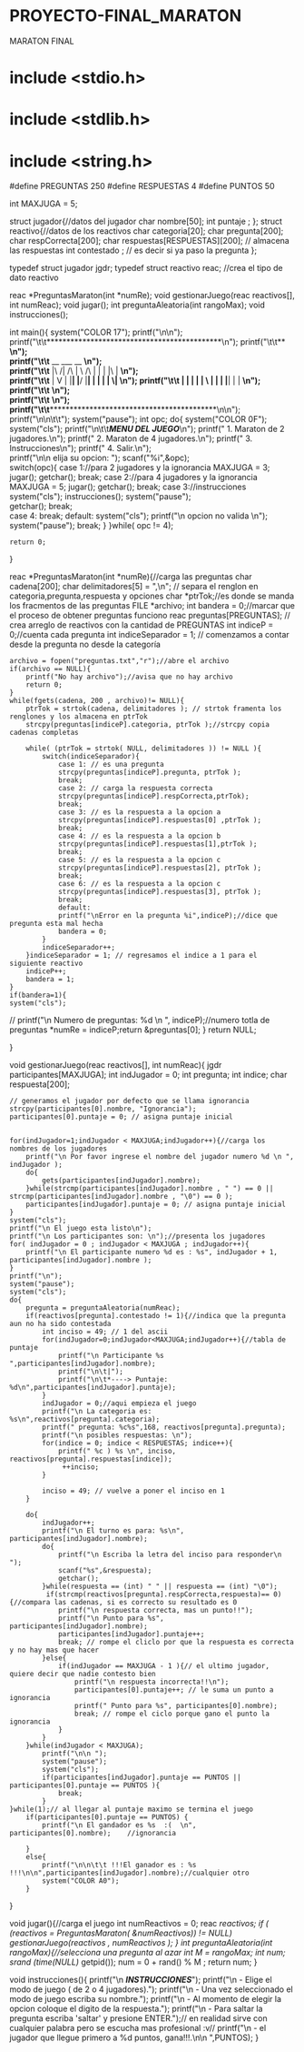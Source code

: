 # PROYECTO-FINAL_MARATON
MARATON FINAL
# include <stdio.h>
# include <stdlib.h>
# include <string.h>

#define PREGUNTAS 250
#define RESPUESTAS 4
#define PUNTOS 50

int MAXJUGA = 5;

struct jugador{//datos del jugador
	char nombre[50];
	int puntaje ;
};
struct reactivo{//datos de los reactivos
	char categoria[20];
	char pregunta[200];
	char respCorrecta[200];
	char respuestas[RESPUESTAS][200]; // almacena las respuestas
	int contestado ; // es decir si ya paso la pregunta
};

typedef struct jugador jgdr;
typedef struct reactivo reac; //crea el tipo de dato reactivo

reac *PreguntasMaraton(int *numRe);
void gestionarJuego(reac reactivos[], int numReac);
void jugar();
int preguntaAleatoria(int rangoMax);
void instrucciones();

int main(){
	system("COLOR 17");
	printf("\n\n");
	printf("\t\t********************************************\n");
	printf("\t\t**                                        **\n");	
	printf("\t\t**               __       ___  __         **\n");	
	printf("\t\t**   |\\ /|  /\\  |  \\  /\\   |  |  | |\\ |   **\n");	
	printf("\t\t**   | V | |__| |__/ |__|  |  |  | | \\|   **\n");
	printf("\t\t**   |   | |  | |  \\ |  |  |  |__| |  |   **\n");
	printf("\t\t**                                        **\n");	
	printf("\t\t**                                        **\n");	 
	printf("\t\t********************************************\n\n");
	printf("\n\n\t\t");
	system("pause");
	int opc;
	do{
		system("COLOR 0F");		
		system("cls");
		printf("\n\t\t***MENU DEL JUEGO***\n");
		printf(" 1. Maraton de 2 jugadores.\n");
		printf(" 2. Maraton de 4 jugadores.\n");
		printf(" 3. Instrucciones\n");
		printf(" 4. Salir.\n");		
		printf("\n\n elija su opcion: ");
		scanf("%i",&opc);		
		switch(opc){
			case 1://para 2 jugadores y la ignorancia
				MAXJUGA = 3;
				jugar();
				getchar();
				break;
			case 2://para 4 jugadores y la ignorancia
				MAXJUGA = 5;
				jugar();
				getchar();
				break;
			case 3://instrucciones
				system("cls");
				instrucciones();
				system("pause");			
				getchar();
				break;			
			case 4:
				break;
			default:
				system("cls");
				printf("\n opcion no valida \n");
				system("pause");
				break;
		}
	}while( opc != 4);

	return 0;
}

reac *PreguntasMaraton(int *numRe){//carga las preguntas
	char cadena[200];
	char delimitadores[5] = ",\n"; // separa el renglon en categoria,pregunta,respuesta y opciones
	char *ptrTok;//es donde se manda los fracmentos de las preguntas
	FILE *archivo;
	int bandera = 0;//marcar que el proceso de obtener preguntas funciono
	reac preguntas[PREGUNTAS]; // crea arreglo de reactivos con la cantidad de PREGUNTAS
	int indiceP = 0;//cuenta cada pregunta
	int indiceSeparador = 1; // comenzamos a contar desde la pregunta no desde la categoría

	archivo = fopen("preguntas.txt","r");//abre el archivo
	if(archivo == NULL){
		printf("No hay archivo");//avisa que no hay archivo
		return 0;
	}
	while(fgets(cadena, 200 , archivo)!= NULL){
		ptrTok = strtok(cadena, delimitadores ); // strtok framenta los renglones y los almacena en ptrTok
		strcpy(preguntas[indiceP].categoria, ptrTok );//strcpy copia cadenas completas

		while( (ptrTok = strtok( NULL, delimitadores )) != NULL ){
			switch(indiceSeparador){
				case 1: // es una pregunta
				strcpy(preguntas[indiceP].pregunta, ptrTok );
				break;
				case 2: // carga la respuesta correcta
				strcpy(preguntas[indiceP].respCorrecta,ptrTok);
				break;
				case 3: // es la respuesta a la opcion a
				strcpy(preguntas[indiceP].respuestas[0] ,ptrTok );
				break;
				case 4: // es la respuesta a la opcion b
				strcpy(preguntas[indiceP].respuestas[1],ptrTok );
				break;
				case 5: // es la respuesta a la opcion c
				strcpy(preguntas[indiceP].respuestas[2], ptrTok );
				break;
				case 6: // es la respuesta a la opcion c
				strcpy(preguntas[indiceP].respuestas[3], ptrTok );
				break;				
				default:
				printf("\nError en la pregunta %i",indiceP);//dice que pregunta esta mal hecha
				bandera = 0;
			}
			indiceSeparador++;
		}indiceSeparador = 1; // regresamos el indice a 1 para el siguiente reactivo
		indiceP++;
		bandera = 1;
	}
	if(bandera=1){
	system("cls");	
//	printf("\n Numero de preguntas: %d \n ", indiceP);//numero totla de preguntas
	*numRe = indiceP;return &preguntas[0];
	}
return NULL;

}

void gestionarJuego(reac reactivos[], int numReac){
	jgdr participantes[MAXJUGA];
	int indJugador = 0;
	int pregunta;
	int indice;
	char respuesta[200];

	// generamos el jugador por defecto que se llama ignorancia
	strcpy(participantes[0].nombre, "Ignorancia");
	participantes[0].puntaje = 0; // asigna puntaje inicial


	for(indJugador=1;indJugador < MAXJUGA;indJugador++){//carga los nombres de los jugadores
		printf("\n Por favor ingrese el nombre del jugador numero %d \n ", indJugador );
		do{
			gets(participantes[indJugador].nombre);
		}while(strcmp(participantes[indJugador].nombre , " ") == 0 || strcmp(participantes[indJugador].nombre , "\0") == 0 );
		participantes[indJugador].puntaje = 0; // asigna puntaje inicial
	}
	system("cls");
	printf("\n El juego esta listo\n");
	printf("\n Los participantes son: \n");//presenta los jugadores
	for( indJugador = 0 ; indJugador < MAXJUGA ; indJugador++){
		printf("\n El participante numero %d es : %s", indJugador + 1, participantes[indJugador].nombre );
	}
	printf("\n");
	system("pause");
	system("cls");
	do{
		pregunta = preguntaAleatoria(numReac);
		if(reactivos[pregunta].contestado != 1){//indica que la pregunta aun no ha sido contestada
			int inciso = 49; // 1 del ascii	
			for(indJugador=0;indJugador<MAXJUGA;indJugador++){//tabla de puntaje
				printf("\n Participante %s ",participantes[indJugador].nombre);
				printf("\n\t|"); 
				printf("\n\t*----> Puntaje: %d\n",participantes[indJugador].puntaje);
			}
			indJugador = 0;//aqui empieza el juego
			printf("\n La categoria es: %s\n",reactivos[pregunta].categoria);
			printf(" pregunta: %c%s",168, reactivos[pregunta].pregunta);
			printf("\n posibles respuestas: \n");
			for(indice = 0; indice < RESPUESTAS; indice++){
				printf(" %c ) %s \n", inciso, reactivos[pregunta].respuestas[indice]);
				 ++inciso;
			}

			inciso = 49; // vuelve a poner el inciso en 1
		}

		do{ 
			indJugador++;
			printf("\n El turno es para: %s\n", participantes[indJugador].nombre);
			do{
				printf("\n Escriba la letra del inciso para responder\n ");
				scanf("%s",&respuesta);
				getchar();
			}while(respuesta == (int) " " || respuesta == (int) "\0");
			 if(strcmp(reactivos[pregunta].respCorrecta,respuesta)== 0){//compara las cadenas, si es correcto su resultado es 0
				printf("\n respuesta correcta, mas un punto!!");
				printf("\n Punto para %s", participantes[indJugador].nombre);
				participantes[indJugador].puntaje++;
				break; // rompe el cliclo por que la respuesta es correcta y no hay mas que hacer 
			}else{
				if(indJugador == MAXJUGA - 1 ){// el ultimo jugador, quiere decir que nadie contesto bien
					printf("\n respuesta incorrecta!!\n");
					participantes[0].puntaje++; // le suma un punto a ignorancia
					printf(" Punto para %s", participantes[0].nombre);
					break; // rompe el ciclo porque gano el punto la ignorancia
				}
			}				 			
		}while(indJugador < MAXJUGA);
			printf("\n\n ");
			system("pause");
			system("cls");
			if(participantes[indJugador].puntaje == PUNTOS || participantes[0].puntaje == PUNTOS ){
				break;
			}
	}while(1);// al llegar al puntaje maximo se termina el juego
		if(participantes[0].puntaje == PUNTOS) {
			printf("\n El gandador es %s  :(  \n", participantes[0].nombre);	//ignorancia

		}
		else{
			printf("\n\n\t\t !!!El ganador es : %s !!!\n\n",participantes[indJugador].nombre);//cualquier otro
			system("COLOR A0");			
		}
}

void jugar(){//carga el juego
	int numReactivos = 0;
	reac *reactivos;
	if ( (reactivos = PreguntasMaraton( &numReactivos)) != NULL)
	gestionarJuego(reactivos , numReactivos );
}
int preguntaAleatoria(int rangoMax){//selecciona una pregunta al azar
	int M = rangoMax;
	int num;
	srand (time(NULL)* getpid());
	num = 0 + rand() % M ;
return num;
}

void instrucciones(){
	printf("\n ***INSTRUCCIONES***");
	printf("\n - Elige el modo de juego ( de 2 o 4 jugadores).");
	printf("\n - Una vez seleccionado el modo de juego escriba su nombre.");
	printf("\n - Al momento de elegir la opcion coloque el digito de la respuesta.");
	printf("\n - Para saltar la pregunta escriba 'saltar' y presione ENTER.");// en realidad sirve con cualquier palabra pero se escucha mas profesional :v//
	printf("\n - el jugador que llegue primero a %d puntos, gana!!!.\n\n ",PUNTOS);
}
